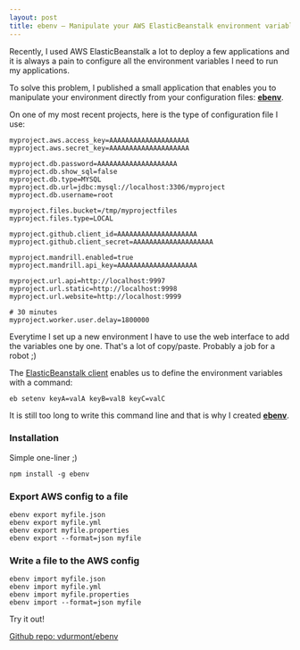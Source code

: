 ```yaml
---
layout: post
title: ebenv — Manipulate your AWS ElasticBeanstalk environment variables
---
```


Recently, I used AWS ElasticBeanstalk a lot to deploy a few applications and it is always a pain to configure all the environment variables I need to run my applications.

To solve this problem, I published a small application that enables you to manipulate your environment directly from your configuration files: **[ebenv](https://github.com/vdurmont/ebenv)**.

<!--more-->

On one of my most recent projects, here is the type of configuration file I use:

    myproject.aws.access_key=AAAAAAAAAAAAAAAAAAAA
    myproject.aws.secret_key=AAAAAAAAAAAAAAAAAAAA

    myproject.db.password=AAAAAAAAAAAAAAAAAAAA
    myproject.db.show_sql=false
    myproject.db.type=MYSQL
    myproject.db.url=jdbc:mysql://localhost:3306/myproject
    myproject.db.username=root

    myproject.files.bucket=/tmp/myprojectfiles
    myproject.files.type=LOCAL

    myproject.github.client_id=AAAAAAAAAAAAAAAAAAAA
    myproject.github.client_secret=AAAAAAAAAAAAAAAAAAAA

    myproject.mandrill.enabled=true
    myproject.mandrill.api_key=AAAAAAAAAAAAAAAAAAAA

    myproject.url.api=http://localhost:9997
    myproject.url.static=http://localhost:9998
    myproject.url.website=http://localhost:9999

    # 30 minutes
    myproject.worker.user.delay=1800000

Everytime I set up a new environment I have to use the web interface to add the variables one by one. That's a lot of copy/paste. Probably a job for a robot ;)

The [ElasticBeanstalk client](http://docs.aws.amazon.com/elasticbeanstalk/latest/dg/eb-cli3.html) enables us to define the environment variables with a command:

    eb setenv keyA=valA keyB=valB keyC=valC

It is still too long to write this command line and that is why I created **[ebenv](https://github.com/vdurmont/ebenv)**.

### Installation

Simple one-liner ;)

    npm install -g ebenv

### Export AWS config to a file

    ebenv export myfile.json
    ebenv export myfile.yml
    ebenv export myfile.properties
    ebenv export --format=json myfile

### Write a file to the AWS config

    ebenv import myfile.json
    ebenv import myfile.yml
    ebenv import myfile.properties
    ebenv import --format=json myfile


Try it out!

<a class="btn btn-primary" href="https://github.com/vdurmont/ebenv">Github repo: vdurmont/ebenv</a>
